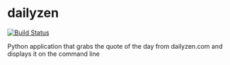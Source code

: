 # dailyzen

[![Build Status](https://travis-ci.org/kallimachos/template.svg?branch=master)](https://travis-ci.org/kallimachos/template)

Python application that grabs the quote of the day from dailyzen.com and displays it on the command line
